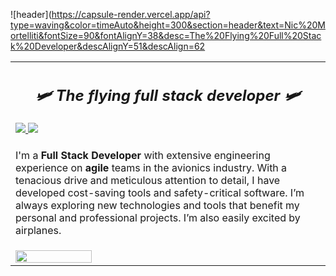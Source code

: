 ![header](https://capsule-render.vercel.app/api?type=waving&color=timeAuto&height=300&section=header&text=Nic%20Mortelliti&fontSize=90&fontAlignY=38&desc=The%20Flying%20Full%20Stack%20Developer&descAlignY=51&descAlign=62
<div align="center">
  <table>
    <tr>
      <td>
        <h2 align="center">
          <em>🛩️ The flying full stack developer 🛩️</em>
        </h2>
        <a href="https://www.linkedin.com/in/nicolas-mortelliti/">
          <img src="https://img.shields.io/badge/linkedin-%230077B5.svg?style=for-the-badge&logo=linkedin&logoColor=white"/>
        </a>
        <a href="https://dev.to/nicm">
          <img src="https://img.shields.io/badge/dev.to-0A0A0A?style=for-the-badge&logo=dev.to&logoColor=white"/>
        </a>
      </td>
    </tr>
    <tr>
      <td>
        <p>I'm a <strong>Full Stack Developer</strong> with extensive engineering experience on <strong>agile</strong> teams in the avionics industry. With a tenacious drive and meticulous attention to detail, I have developed cost-saving tools and safety-critical software. I’m always exploring new technologies and tools that benefit my personal and professional projects. I’m also easily excited by airplanes.
        </p>
      </td>
   </tr>
   <tr>
      <td>
          <img width="50%" src="https://github-readme-stats.vercel.app/api/top-langs/?username=NicMortelliti&layout=compact"/>
      </td>
    </tr>
  </table>
</div>

